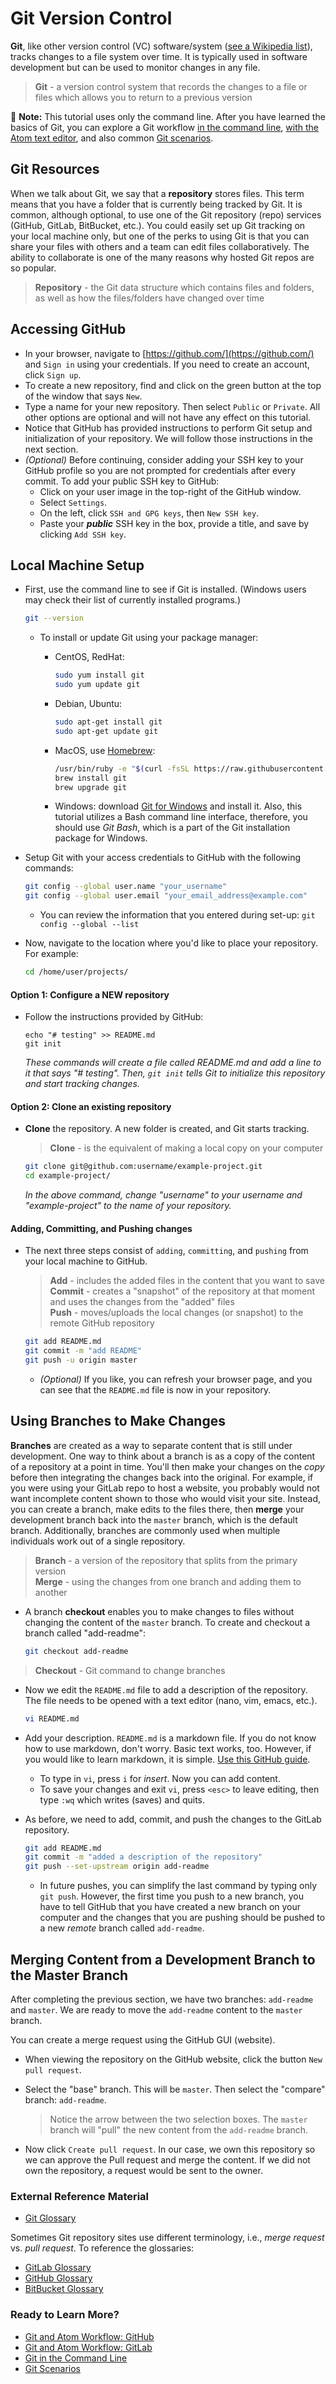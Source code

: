 # Git Version Control

**Git**, like other version control \(VC\) software/system \([see a Wikipedia list](https://en.wikipedia.org/wiki/List_of_version_control_software)\), tracks changes to a file system over time. It is typically used in software development but can be used to monitor changes in any file.

> **Git** - a version control system that records the changes to a file or files which allows you to return to a previous version

📝 **Note:** This tutorial uses only the command line. After you have learned the basics of Git, you can explore a Git workflow [in the command line](git-command-line.md), [with the Atom text editor](https://github.com/hpc-cofc/documentation/tree/9ce28a07e17b80486e3590c45bb3909783c7cae4/git-version-control/git-workflow.md), and also common [Git scenarios](git-scenarios.md).

## Git Resources

When we talk about Git, we say that a **repository** stores files. This term means that you have a folder that is currently being tracked by Git. It is common, although optional, to use one of the Git repository \(repo\) services \(GitHub, GitLab, BitBucket, etc.\). You could easily set up Git tracking on your local machine only, but one of the perks to using Git is that you can share your files with others and a team can edit files collaboratively. The ability to collaborate is one of the many reasons why hosted Git repos are so popular.

> **Repository** - the Git data structure which contains files and folders, as well as how the files/folders have changed over time

## Accessing GitHub

* In your browser, navigate to [https://github.com/](https://github.com/) and `Sign in` using your credentials. If you need to create an account, click `Sign up`.
* To create a new repository, find and click on the green button at the top of the window that says `New`.
* Type a name for your new repository. Then select `Public` or `Private`. All other options are optional and will not have any effect on this tutorial.
* Notice that GitHub has provided instructions to perform Git setup and initialization of your repository. We will follow those instructions in the next section.
* _\(Optional\)_ Before continuing, consider adding your SSH key to your GitHub profile so you are not prompted for credentials after every commit. To add your public SSH key to GitHub:
  * Click on your user image in the top-right of the GitHub window.
  * Select `Settings`.
  * On the left, click `SSH and GPG keys`, then `New SSH key`.
  * Paste your _**public**_ SSH key in the box, provide a title, and save by clicking `Add SSH key`.

## Local Machine Setup

* First, use the command line to see if Git is installed. \(Windows users may check their list of currently installed programs.\)

  ```bash
  git --version
  ```

  * To install or update Git using your package manager:
    * CentOS, RedHat:

      ```bash
      sudo yum install git
      sudo yum update git
      ```

    * Debian, Ubuntu:

      ```bash
      sudo apt-get install git
      sudo apt-get update git
      ```

    * MacOS, use [Homebrew](https://brew.sh/):

      ```bash
      /usr/bin/ruby -e "$(curl -fsSL https://raw.githubusercontent.com/Homebrew/install/master/install)"
      brew install git
      brew upgrade git
      ```

    * Windows: download [Git for Windows](https://gitforwindows.org/) and install it. Also, this tutorial utilizes a Bash command line interface, therefore, you should use _Git Bash_, which is a part of the Git installation package for Windows.

* Setup Git with your access credentials to GitHub with the following commands:

  ```bash
  git config --global user.name "your_username"
  git config --global user.email "your_email_address@example.com"
  ```

  * You can review the information that you entered during set-up: `git config --global --list`

* Now, navigate to the location where you'd like to place your repository. For example:

  ```bash
  cd /home/user/projects/
  ```

#### Option 1: Configure a NEW repository

* Follow the instructions provided by GitHub:

  ```text
  echo "# testing" >> README.md
  git init
  ```

  _These commands will create a file called README.md and add a line to it that says "\# testing". Then, `git init` tells Git to initialize this repository and start tracking changes._

#### Option 2: Clone an existing repository

* **Clone** the repository. A new folder is created, and Git starts tracking.

  > **Clone** - is the equivalent of making a local copy on your computer

  ```bash
  git clone git@github.com:username/example-project.git
  cd example-project/
  ```

  _In the above command, change "username" to your username and "example-project" to the name of your repository._

#### Adding, Committing, and Pushing changes

* The next three steps consist of `adding`, `committing`, and `pushing` from your local machine to GitHub.

  > **Add** - includes the added files in the content that you want to save  
  > **Commit** - creates a "snapshot" of the repository at that moment and uses the changes from the "added" files  
  > **Push** - moves/uploads the local changes \(or snapshot\) to the remote GitHub repository

  ```bash
  git add README.md
  git commit -m "add README"
  git push -u origin master
  ```

  * _\(Optional\)_ If you like, you can refresh your browser page, and you can see that the `README.md` file is now in your repository.

## Using Branches to Make Changes

**Branches** are created as a way to separate content that is still under development. One way to think about a branch is as a copy of the content of a repository at a point in time. You'll then make your changes on the _copy_ before then integrating the changes back into the original. For example, if you were using your GitLab repo to host a website, you probably would not want incomplete content shown to those who would visit your site. Instead, you can create a branch, make edits to the files there, then **merge** your development branch back into the `master` branch, which is the default branch. Additionally, branches are commonly used when multiple individuals work out of a single repository.

> **Branch** - a version of the repository that splits from the primary version  
> **Merge** - using the changes from one branch and adding them to another

* A branch **checkout** enables you to make changes to files without changing the content of the `master` branch. To create and checkout a branch called "add-readme":

  ```bash
  git checkout add-readme
  ```

> **Checkout** - Git command to change branches

* Now we edit the `README.md` file to add a description of the repository. The file needs to be opened with a text editor \(nano, vim, emacs, etc.\).

  ```bash
  vi README.md
  ```

* Add your description. `README.md` is a markdown file. If you do not know how to use markdown, don't worry. Basic text works, too. However, if you would like to learn markdown, it is simple. [Use this GitHub guide](https://guides.github.com/features/mastering-markdown/).
  * To type in `vi`, press `i` for _insert_. Now you can add content.
  * To save your changes and exit `vi`, press `<esc>` to leave editing, then type `:wq` which writes \(saves\) and quits.
* As before, we need to add, commit, and push the changes to the GitLab repository.

  ```bash
  git add README.md
  git commit -m "added a description of the repository"
  git push --set-upstream origin add-readme
  ```

  * In future pushes, you can simplify the last command by typing only `git push`. However, the first time you push to a new branch, you have to tell GitHub that you have created a new branch on your computer and the changes that you are pushing should be pushed to a new _remote_ branch called `add-readme`.

## Merging Content from a Development Branch to the Master Branch

After completing the previous section, we have two branches: `add-readme` and `master`. We are ready to move the `add-readme` content to the `master` branch.

You can create a merge request using the GitHub GUI \(website\).

* When viewing the repository on the GitHub website, click the button `New pull request`.
* Select the "base" branch. This will be `master`. Then select the "compare" branch: `add-readme`.

  > Notice the arrow between the two selection boxes. The `master` branch will "pull" the new content from the `add-readme` branch.

* Now click `Create pull request`. In our case, we own this repository so we can approve the Pull request and merge the content. If we did not own the repository, a request would be sent to the owner.

### External Reference Material

* [Git Glossary](https://git-scm.com/docs/gitglossary)

Sometimes Git repository sites use different terminology, i.e., _merge request_ vs. _pull request_. To reference the glossaries:

* [GitLab Glossary](https://docs.gitlab.com/ee/university/glossary/)
* [GitHub Glossary](https://help.github.com/articles/github-glossary/)
* [BitBucket Glossary](https://www.atlassian.com/git/glossary/terminology)

### Ready to Learn More?

* [Git and Atom Workflow: GitHub](git-workflow-github.md)
* [Git and Atom Workflow: GitLab](git-workflow-gitlab.md)
* [Git in the Command Line](git-command-line.md)
* [Git Scenarios](git-scenarios.md)

